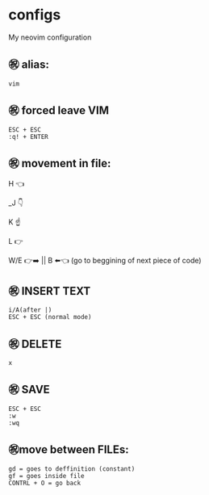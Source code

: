 # configs
My neovim configuration
## ㊗️ alias:
    vim
## ㊗️ forced leave VIM
    ESC + ESC
    :q! + ENTER
## ㊗️ movement in file:
   H 👈
   
   _J 👇
   
   K ☝️
   
   L 👉
   
   W/E 👉➡️ || B ⬅️👈 (go to beggining of next piece of code)
## ㊗️ INSERT TEXT
    i/A(after |)
    ESC + ESC (normal mode)
## ㊗️ DELETE
    x
## ㊗️ SAVE
    ESC + ESC
    :w
    :wq
## ㊗️move between FILEs:
    gd = goes to deffinition (constant)
    gf = goes inside file
    CONTRL + O = go back
